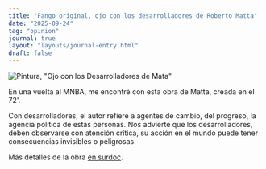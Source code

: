 ```yaml
---
title: "Fango original, ojo con los desarrolladores de Roberto Matta"
date: "2025-09-24"
tag: "opinion"
journal: true
layout: "layouts/journal-entry.html"
draft: false
---
```


![Pintura, "Ojo con los Desarrolladores de Mata"](/static/images/diario/ojo-devs-mata.png)

En una vuelta al MNBA, me encontré con esta obra de Matta, creada en el 72'.

Con desarrolladores, el autor refiere a agentes de cambio, del progreso, la agencia política de estas personas. Nos advierte que los desarrolladores, deben observarse con atención crítica, su acción en el mundo puede tener consecuencias invisibles o peligrosas.

<!-- Me hace recordar un poco a que las cosas no son inhertes, tanto la cosa es fruto del mundo, como es capaz de modificarlo también. Esto refiere a ideas como [ANT (Actor Network Theory) de Bruno Latour](https://es.wikipedia.org/wiki/Teoría_del_actor-red),  -->

Más detalles de la obra [en surdoc](https://www.surdoc.cl/registro/2-58).

